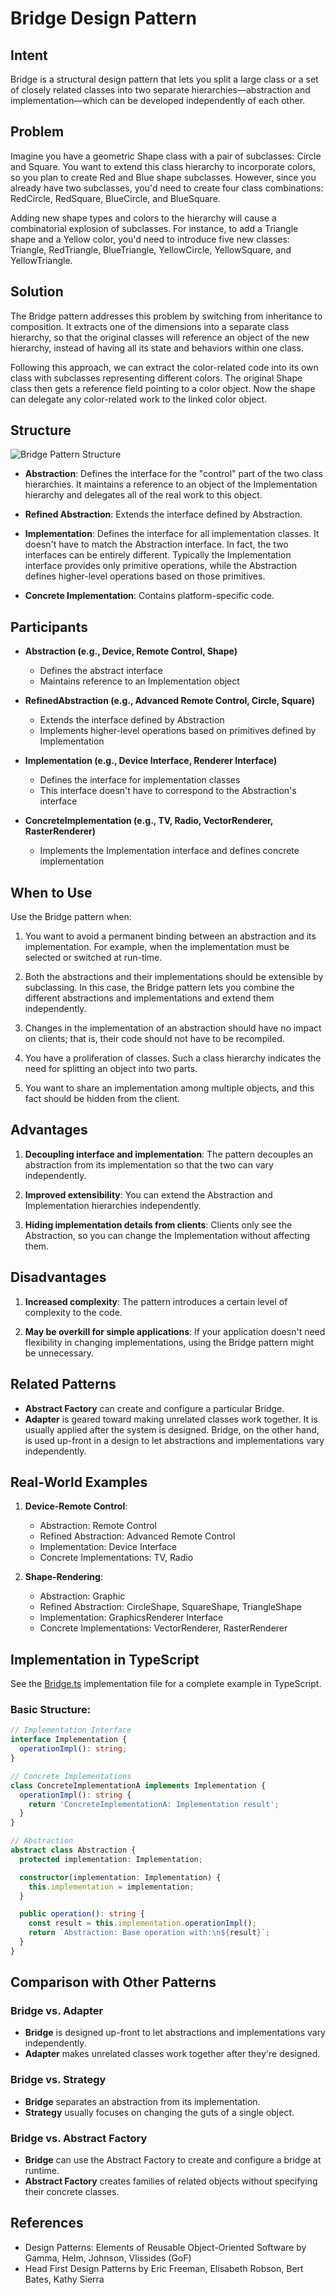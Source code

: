 # Bridge Design Pattern

## Intent
Bridge is a structural design pattern that lets you split a large class or a set of closely related classes into two separate hierarchies—abstraction and implementation—which can be developed independently of each other.

## Problem
Imagine you have a geometric Shape class with a pair of subclasses: Circle and Square. You want to extend this class hierarchy to incorporate colors, so you plan to create Red and Blue shape subclasses. However, since you already have two subclasses, you'd need to create four class combinations: RedCircle, RedSquare, BlueCircle, and BlueSquare.

Adding new shape types and colors to the hierarchy will cause a combinatorial explosion of subclasses. For instance, to add a Triangle shape and a Yellow color, you'd need to introduce five new classes: Triangle, RedTriangle, BlueTriangle, YellowCircle, YellowSquare, and YellowTriangle.

## Solution
The Bridge pattern addresses this problem by switching from inheritance to composition. It extracts one of the dimensions into a separate class hierarchy, so that the original classes will reference an object of the new hierarchy, instead of having all its state and behaviors within one class.

Following this approach, we can extract the color-related code into its own class with subclasses representing different colors. The original Shape class then gets a reference field pointing to a color object. Now the shape can delegate any color-related work to the linked color object.

## Structure

![Bridge Pattern Structure](../../../diagrams/bridge.png)

- **Abstraction**: Defines the interface for the "control" part of the two class hierarchies. It maintains a reference to an object of the Implementation hierarchy and delegates all of the real work to this object.

- **Refined Abstraction**: Extends the interface defined by Abstraction.

- **Implementation**: Defines the interface for all implementation classes. It doesn't have to match the Abstraction interface. In fact, the two interfaces can be entirely different. Typically the Implementation interface provides only primitive operations, while the Abstraction defines higher-level operations based on those primitives.

- **Concrete Implementation**: Contains platform-specific code.

## Participants

- **Abstraction (e.g., Device, Remote Control, Shape)** 
  - Defines the abstract interface
  - Maintains reference to an Implementation object

- **RefinedAbstraction (e.g., Advanced Remote Control, Circle, Square)**
  - Extends the interface defined by Abstraction
  - Implements higher-level operations based on primitives defined by Implementation

- **Implementation (e.g., Device Interface, Renderer Interface)** 
  - Defines the interface for implementation classes
  - This interface doesn't have to correspond to the Abstraction's interface

- **ConcreteImplementation (e.g., TV, Radio, VectorRenderer, RasterRenderer)**
  - Implements the Implementation interface and defines concrete implementation

## When to Use

Use the Bridge pattern when:

1. You want to avoid a permanent binding between an abstraction and its implementation. For example, when the implementation must be selected or switched at run-time.

2. Both the abstractions and their implementations should be extensible by subclassing. In this case, the Bridge pattern lets you combine the different abstractions and implementations and extend them independently.

3. Changes in the implementation of an abstraction should have no impact on clients; that is, their code should not have to be recompiled.

4. You have a proliferation of classes. Such a class hierarchy indicates the need for splitting an object into two parts.

5. You want to share an implementation among multiple objects, and this fact should be hidden from the client.

## Advantages

1. **Decoupling interface and implementation**: The pattern decouples an abstraction from its implementation so that the two can vary independently.

2. **Improved extensibility**: You can extend the Abstraction and Implementation hierarchies independently.

3. **Hiding implementation details from clients**: Clients only see the Abstraction, so you can change the Implementation without affecting them.

## Disadvantages

1. **Increased complexity**: The pattern introduces a certain level of complexity to the code.

2. **May be overkill for simple applications**: If your application doesn't need flexibility in changing implementations, using the Bridge pattern might be unnecessary.

## Related Patterns

- **Abstract Factory** can create and configure a particular Bridge.
- **Adapter** is geared toward making unrelated classes work together. It is usually applied after the system is designed. Bridge, on the other hand, is used up-front in a design to let abstractions and implementations vary independently.

## Real-World Examples

1. **Device-Remote Control**: 
   - Abstraction: Remote Control
   - Refined Abstraction: Advanced Remote Control
   - Implementation: Device Interface
   - Concrete Implementations: TV, Radio

2. **Shape-Rendering**:
   - Abstraction: Graphic
   - Refined Abstraction: CircleShape, SquareShape, TriangleShape
   - Implementation: GraphicsRenderer Interface
   - Concrete Implementations: VectorRenderer, RasterRenderer

## Implementation in TypeScript

See the [Bridge.ts](../../code/Structural/Bridge.ts) implementation file for a complete example in TypeScript.

### Basic Structure:

```typescript
// Implementation Interface
interface Implementation {
  operationImpl(): string;
}

// Concrete Implementations
class ConcreteImplementationA implements Implementation {
  operationImpl(): string {
    return 'ConcreteImplementationA: Implementation result';
  }
}

// Abstraction
abstract class Abstraction {
  protected implementation: Implementation;

  constructor(implementation: Implementation) {
    this.implementation = implementation;
  }

  public operation(): string {
    const result = this.implementation.operationImpl();
    return `Abstraction: Base operation with:\n${result}`;
  }
}
```

## Comparison with Other Patterns

### Bridge vs. Adapter

- **Bridge** is designed up-front to let abstractions and implementations vary independently.
- **Adapter** makes unrelated classes work together after they're designed.

### Bridge vs. Strategy

- **Bridge** separates an abstraction from its implementation.
- **Strategy** usually focuses on changing the guts of a single object.

### Bridge vs. Abstract Factory

- **Bridge** can use the Abstract Factory to create and configure a bridge at runtime.
- **Abstract Factory** creates families of related objects without specifying their concrete classes.

## References

- Design Patterns: Elements of Reusable Object-Oriented Software by Gamma, Helm, Johnson, Vlissides (GoF)
- Head First Design Patterns by Eric Freeman, Elisabeth Robson, Bert Bates, Kathy Sierra
